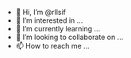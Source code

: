 - 👋 Hi, I’m @rllsif
- 👀 I’m interested in ...
- 🌱 I’m currently learning ...
- 💞️ I’m looking to collaborate on ...
- 📫 How to reach me ...

<!---
rllsif/rllsif is a ✨ special ✨ repository because its `README.md` (this file) appears on your GitHub profile.
You can click the Preview link to take a look at your changes.
--->
